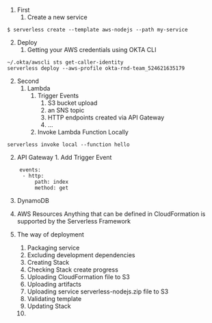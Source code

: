 1. First
   1. Create a new service
```
$ serverless create --template aws-nodejs --path my-service
```
   2. Deploy
      1. Getting your AWS credentials using OKTA CLI
```
~/.okta/awscli sts get-caller-identity
serverless deploy --aws-profile okta-rnd-team_524621635179
```
2. Second
   1. Lambda
      1. Trigger Events
         1. S3 bucket upload
         2. an SNS topic
         3. HTTP endpoints created via API Gateway
         4. ...
      2. Invoke Lambda Function Locally
```
serverless invoke local --function hello
``` 
   2. API Gateway
    1. Add Trigger Event
    
```
    events:
     - http:
         path: index
         method: get
```
3. DynamoDB
  1. AWS Resources
  Anything that can be defined in CloudFormation is supported by the Serverless Framework
  
4. The way of deployment
   1. Packaging service
   2. Excluding development dependencies
   3. Creating Stack
   4. Checking Stack create progress
   5. Uploading CloudFormation file to S3
   6. Uploading artifacts
   7. Uploading service serverless-nodejs.zip file to S3
   8. Validating template
   9. Updating Stack
   10. 